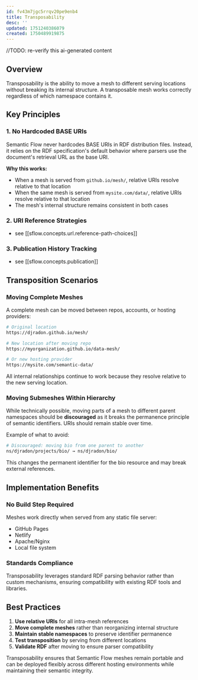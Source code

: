 ```yaml
---
id: fv43m7jgc5rrqv20pe9enb4
title: Transposability
desc: ''
updated: 1751240386079
created: 1750489919875
---
```


//TODO: re-verify this ai-generated content

## Overview

Transposability is the ability to move a mesh to different serving locations without breaking its internal structure. A transposable mesh works correctly regardless of which namespace contains it.

## Key Principles

### 1. No Hardcoded BASE URIs

Semantic Flow never hardcodes BASE URIs in RDF distribution files. Instead, it relies on the RDF specification's default behavior where parsers use the document's retrieval URL as the base URI.

**Why this works:**
- When a mesh is served from `github.io/mesh/`, relative URIs resolve relative to that location
- When the same mesh is served from `mysite.com/data/`, relative URIs resolve relative to that location
- The mesh's internal structure remains consistent in both cases

### 2. URI Reference Strategies

- see [[sflow.concepts.url.reference-path-choices]]

### 3. Publication History Tracking

- see [[sflow.concepts.publication]]

## Transposition Scenarios

### Moving Complete Meshes

A complete mesh can be moved between repos, accounts, or hosting providers:

```bash
# Original location
https://djradon.github.io/mesh/

# New location after moving repo
https://myorganization.github.io/data-mesh/

# Or new hosting provider
https://mysite.com/semantic-data/
```

All internal relationships continue to work because they resolve relative to the new serving location.

### Moving Submeshes Within Hierarchy

While technically possible, moving parts of a mesh to different parent namespaces should be **discouraged** as it breaks the permanence principle of semantic identifiers. URIs should remain stable over time.

Example of what to avoid:
```bash
# Discouraged: moving bio from one parent to another
ns/djradon/projects/bio/ → ns/djradon/bio/
```

This changes the permanent identifier for the bio resource and may break external references.

## Implementation Benefits

### No Build Step Required

Meshes work directly when served from any static file server:
- GitHub Pages
- Netlify  
- Apache/Nginx
- Local file system

### Standards Compliance

Transposability leverages standard RDF parsing behavior rather than custom mechanisms, ensuring compatibility with existing RDF tools and libraries.

## Best Practices

1. **Use relative URIs** for all intra-mesh references
2. **Move complete meshes** rather than reorganizing internal structure
3. **Maintain stable namespaces** to preserve identifier permanence
4. **Test transposition** by serving from different locations
5. **Validate RDF** after moving to ensure parser compatibility

Transposability ensures that Semantic Flow meshes remain portable and can be deployed flexibly across different hosting environments while maintaining their semantic integrity.
